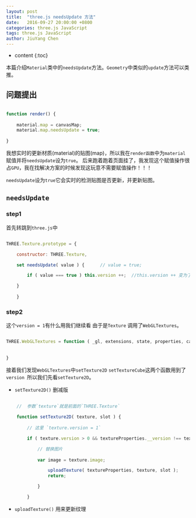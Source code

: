 ```yaml
---
layout: post
title:  "three.js needsUpdate 方法"
date:   2016-09-27 20:00:00 +0800
categories: three.js JavaScript
tags: three.js JavaScript
author: JiuYang Chen
---
```


* content
{:toc}


本篇介绍`Material`类中的`needsUpdate`方法。`Geometry`中类似的`update`方法可以类推。






## 问题提出

```js

function render() {
    
    material.map = canvasMap;
    material.map.needsUpdate = true;
    
}


```

我想实时的更新材质(material)的贴图(map)，所以我在`render函数`中为`material`赋值并将`needsUpdate`设为`true`。
后来跑着跑着页面挂了，我发现这个赋值操作很占`GPU`，我在找解决方案的时候发现这玩意不需要赋值操作！！！

`needsUpdate`设为`true`它会实时的检测贴图是否更新，并更新贴图。



## `needsUpdate`


### step1

首先转跳到`three.js`中

```js

THREE.Texture.prototype = {

	constructor: THREE.Texture,

	set needsUpdate( value ) {      // value = true;

		if ( value === true ) this.version ++;  //this.version ++ 变为了1;

	}
	
	}


```

### step2

这个`version = 1`有什么用我们继续看 
由于是`Texture` 调用了`WebGLTextures`。


```js

THREE.WebGLTextures = function ( _gl, extensions, state, properties, capabilities, paramThreeToGL, info ) {
    
    
}


```

接着我们发现`WebGLTextures`中`setTexture2D` `setTextureCube`这两个函数用到了`version `所以我们先看`setTexture2D`。

* `setTexture2D()` 删减版

```js
    
    //  参数`texture`就是前面的`THREE.Texture`
    
	function setTexture2D( texture, slot ) {
           
	    // 这里 `texture.version = 1`

		if ( texture.version > 0 && textureProperties.__version !== texture.version ) {

            // 替换图片
            
			var image = texture.image;

				uploadTexture( textureProperties, texture, slot );
				return;

			}

		}


```

* `uploadTexture()` 用来更新纹理












